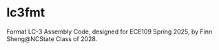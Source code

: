 # lc3fmt

Format LC-3 Assembly Code, designed for ECE109 Spring 2025, by Finn Sheng@NCState Class of 2028.